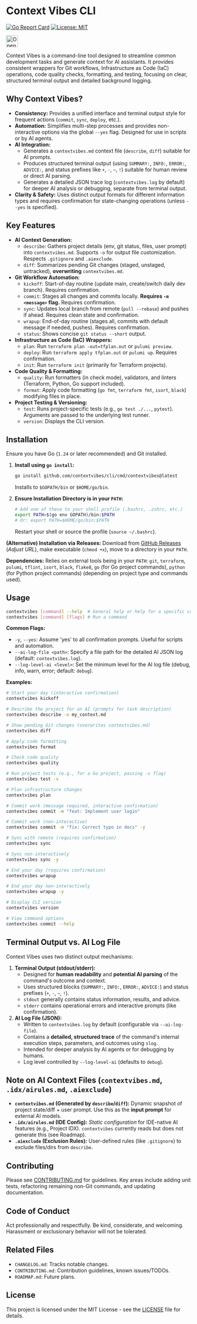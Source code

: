# Context Vibes CLI

[![Go Report Card](https://goreportcard.com/badge/github.com/contextvibes/cli)](https://goreportcard.com/report/github.com/contextvibes/cli)
[![License: MIT](https://img.shields.io/badge/License-MIT-yellow.svg)](https://opensource.org/licenses/MIT)
<!-- Open in Firebase Studio Button -->
<a href="https://studio.firebase.google.com/import?url=https%3A%2F%2Fgithub.com%2Fcontextvibes%2Fcli"> <!-- Verify this URL! -->
  <picture>
    <source
      media="(prefers-color-scheme: dark)"
      srcset="https://cdn.firebasestudio.dev/btn/open_dark_32.svg">
    <source
      media="(prefers-color-scheme: light)"
      srcset="https://cdn.firebasestudio.dev/btn/open_light_32.svg">
    <img
      height="32"
      alt="Open in Firebase Studio"
      src="https://cdn.firebasestudio.dev/btn/open_blue_32.svg">
  </picture>
</a>
<!-- End Button -->

Context Vibes is a command-line tool designed to streamline common development tasks and generate context for AI assistants. It provides consistent wrappers for Git workflows, Infrastructure as Code (IaC) operations, code quality checks, formatting, and testing, focusing on clear, structured terminal output and detailed background logging.

## Why Context Vibes?

*   **Consistency:** Provides a unified interface and terminal output style for frequent actions (`commit`, `sync`, `deploy`, etc.).
*   **Automation:** Simplifies multi-step processes and provides non-interactive options via the global `--yes` flag. Designed for use in scripts or by AI agents.
*   **AI Integration:**
    *   Generates a `contextvibes.md` context file (`describe`, `diff`) suitable for AI prompts.
    *   Produces structured terminal output (using `SUMMARY:`, `INFO:`, `ERROR:`, `ADVICE:`, and status prefixes like `+`, `-`, `~`, `!`) suitable for human review or direct AI parsing.
    *   Generates a detailed JSON trace log (`contextvibes.log` by default) for deeper AI analysis or debugging, separate from terminal output.
*   **Clarity & Safety:** Uses distinct output formats for different information types and requires confirmation for state-changing operations (unless `--yes` is specified).

## Key Features

*   **AI Context Generation:**
    *   `describe`: Gathers project details (env, git status, files, user prompt) into `contextvibes.md`. Supports `-o` for output file customization. Respects `.gitignore` and `.aiexclude`.
    *   `diff`: Summarizes pending Git changes (staged, unstaged, untracked), **overwriting** `contextvibes.md`.
*   **Git Workflow Automation:**
    *   `kickoff`: Start-of-day routine (update main, create/switch daily dev branch). Requires confirmation.
    *   `commit`: Stages all changes and commits locally. **Requires `-m <message>` flag.** Requires confirmation.
    *   `sync`: Updates local branch from remote (`pull --rebase`) and pushes if ahead. Requires clean state and confirmation.
    *   `wrapup`: End-of-day routine (stages all, commits with default message if needed, pushes). Requires confirmation.
    *   `status`: Shows concise `git status --short` output.
*   **Infrastructure as Code (IaC) Wrappers:**
    *   `plan`: Run `terraform plan -out=tfplan.out` or `pulumi preview`.
    *   `deploy`: Run `terraform apply tfplan.out` or `pulumi up`. Requires confirmation.
    *   `init`: Run `terraform init` (primarily for Terraform projects).
*   **Code Quality & Formatting:**
    *   `quality`: Run formatters (in check mode), validators, and linters (Terraform, Python, Go support included).
    *   `format`: Apply code formatting (`go fmt`, `terraform fmt`, `isort`, `black`) modifying files in place.
*   **Project Testing & Versioning:**
    *   `test`: Runs project-specific tests (e.g., `go test ./...`, `pytest`). Arguments are passed to the underlying test runner.
    *   `version`: Displays the CLI version.

## Installation

Ensure you have Go (`1.24` or later recommended) and Git installed.

1.  **Install using `go install`:**
    ```bash
    go install github.com/contextvibes/cli/cmd/contextvibes@latest
    ```
    Installs to `$GOPATH/bin` or `$HOME/go/bin`.

2.  **Ensure Installation Directory is in your `PATH`:**
    ```bash
    # Add one of these to your shell profile (.bashrc, .zshrc, etc.)
    export PATH=$(go env GOPATH)/bin:$PATH
    # Or: export PATH=$HOME/go/bin:$PATH
    ```
    Restart your shell or source the profile (`source ~/.bashrc`).

**(Alternative) Installation via Releases:** Download from [GitHub Releases](https://github.com/contextvibes/cli/releases) (*Adjust URL*), make executable (`chmod +x`), move to a directory in your `PATH`.

**Dependencies:** Relies on external tools being in your `PATH`: `git`, `terraform`, `pulumi`, `tflint`, `isort`, `black`, `flake8`, `go` (for Go project commands), `python` (for Python project commands) (depending on project type and commands used).

## Usage

```bash
contextvibes [command] --help  # General help or help for a specific command
contextvibes [command] [flags] # Run a command
```

**Common Flags:**

*   `-y`, `--yes`: Assume 'yes' to all confirmation prompts. Useful for scripts and automation.
*   `--ai-log-file <path>`: Specify a file path for the detailed AI JSON log (default: `contextvibes.log`).
*   `--log-level-ai <level>`: Set the minimum level for the AI log file (debug, info, warn, error; default: `debug`).

**Examples:**

```bash
# Start your day (interactive confirmation)
contextvibes kickoff

# Describe the project for an AI (prompts for task description)
contextvibes describe -o my_context.md

# Show pending Git changes (overwrites contextvibes.md)
contextvibes diff

# Apply code formatting
contextvibes format

# Check code quality
contextvibes quality

# Run project tests (e.g., for a Go project, passing -v flag)
contextvibes test -v

# Plan infrastructure changes
contextvibes plan

# Commit work (message required, interactive confirmation)
contextvibes commit -m "feat: Implement user login"

# Commit work (non-interactive)
contextvibes commit -m "fix: Correct typo in docs" -y

# Sync with remote (requires confirmation)
contextvibes sync

# Sync non-interactively
contextvibes sync -y

# End your day (requires confirmation)
contextvibes wrapup

# End your day non-interactively
contextvibes wrapup -y

# Display CLI version
contextvibes version

# View command options
contextvibes commit --help
```

## Terminal Output vs. AI Log File

Context Vibes uses two distinct output mechanisms:

1.  **Terminal Output (stdout/stderr):**
    *   Designed for **human readability** and **potential AI parsing** of the command's outcome and context.
    *   Uses structured blocks (`SUMMARY:`, `INFO:`, `ERROR:`, `ADVICE:`) and status prefixes (`+`, `-`, `~`, `!`).
    *   `stdout` generally contains status information, results, and advice.
    *   `stderr` contains operational errors and interactive prompts (like confirmation).
2.  **AI Log File (JSON):**
    *   Written to `contextvibes.log` by default (configurable via `--ai-log-file`).
    *   Contains a **detailed, structured trace** of the command's internal execution steps, parameters, and outcomes using `slog`.
    *   Intended for deeper analysis by AI agents or for debugging by humans.
    *   Log level controlled by `--log-level-ai` (defaults to `debug`).

## Note on AI Context Files (`contextvibes.md`, `.idx/airules.md`, `.aiexclude`)

*   **`contextvibes.md` (Generated by `describe`/`diff`):** Dynamic snapshot of project state/diff + user prompt. Use this as the **input prompt** for external AI models.
*   **`.idx/airules.md` (IDE Config):** *Static configuration* for IDE-native AI features (e.g., Project IDX). `contextvibes` currently reads but does not generate this (see Roadmap).
*   **`.aiexclude` (Exclusion Rules):** User-defined rules (like `.gitignore`) to exclude files/dirs from `describe`.

## Contributing

Please see [CONTRIBUTING.md](CONTRIBUTING.md) for guidelines. Key areas include adding unit tests, refactoring remaining non-Git commands, and updating documentation.

## Code of Conduct

Act professionally and respectfully. Be kind, considerate, and welcoming. Harassment or exclusionary behavior will not be tolerated.

## Related Files

*   `CHANGELOG.md`: Tracks notable changes.
*   `CONTRIBUTING.md`: Contribution guidelines, known issues/TODOs.
*   `ROADMAP.md`: Future plans.

## License

This project is licensed under the MIT License - see the [LICENSE](LICENSE) file for details.